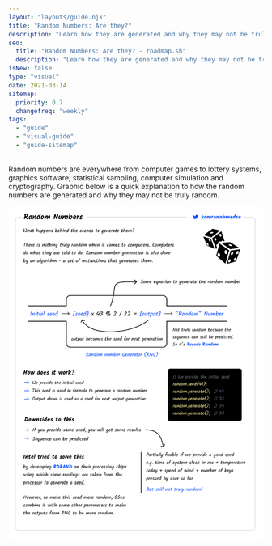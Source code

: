 ```yaml
---
layout: "layouts/guide.njk"
title: "Random Numbers: Are they?"
description: "Learn how they are generated and why they may not be truly random."
seo:
  title: "Random Numbers: Are they? - roadmap.sh"
  description: "Learn how they are generated and why they may not be truly random."
isNew: false
type: "visual"
date: 2021-03-14
sitemap:
  priority: 0.7
  changefreq: "weekly"
tags:
  - "guide"
  - "visual-guide"
  - "guide-sitemap"
---
```


Random numbers are everywhere from computer games to lottery systems, graphics software, statistical sampling, computer simulation and cryptography. Graphic below is a quick explanation to how the random numbers are generated and why they may not be truly random. 

[![](/guides/random-numbers.png)](/guides/random-numbers.png)

